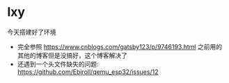 # lxy  
今天搭建好了环境  
* 完全参照 https://www.cnblogs.com/gatsby123/p/9746193.html
之前用的其他的博客但是没搞好，这个博客解决了  
* 还遇到一个头文件缺失的问题: https://github.com/Ebiroll/qemu_esp32/issues/12


